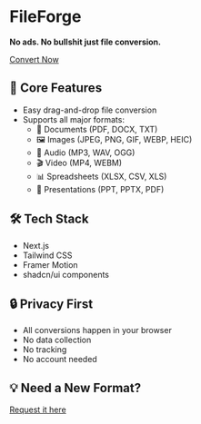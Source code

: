 # FileForge

**No ads. No bullshit just file conversion.**  

[Convert Now](https://www.fileforge.click/)

## 🚀 Core Features

- Easy drag-and-drop file conversion
- Supports all major formats:
  - 📄 Documents (PDF, DOCX, TXT)
  - 🖼️ Images (JPEG, PNG, GIF, WEBP, HEIC)
  - 🎵 Audio (MP3, WAV, OGG)
  - 🎬 Video (MP4, WEBM)
  - 📊 Spreadsheets (XLSX, CSV, XLS)
  - 📑 Presentations (PPT, PPTX, PDF)

## 🛠️ Tech Stack

- Next.js
- Tailwind CSS
- Framer Motion
- shadcn/ui components

## 🔒 Privacy First

- All conversions happen in your browser
- No data collection
- No tracking
- No account needed

## 💡 Need a New Format?

[Request it here](https://github.com/MarcBlattmann/FileForge/issues/new?labels=feature-request&template=feature_request.md&title=New+Format+Request)
